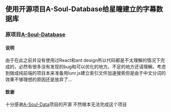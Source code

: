 ## 使用开源项目A-Soul-Database给星瞳建立的字幕数据库
### 原项目[A-Soul-Database](https://github.com/A-Soul-Database/A-Soul-Database)

#### 说明
由于在此之前并没有使用过React和ant design所以代码都是不太理解的情况下完成的，必然有很多没有发现的bug和可以优化的地方。不足的地方还请理解。考虑到做成纯前端的项目本来准备用lunr.js建立索引文件加速搜索但是由于中文分词的效果不够理想的原因还是放弃了...

#### 致谢
十分感谢[A-Soul-Data](https://github.com/A-Soul-Database/A-Soul-Database)项目的开源 不然根本无法完成这个项目
